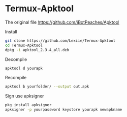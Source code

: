 # Termux-Apktool

The original file 
https://github.com/iBotPeaches/Apktool


Install 

```bash
git clone https://github.com/Lexiie/Termux-Apktool
cd Termux-Apktool
dpkg -i apktool_2.3.4_all.deb
```

Decompile

```bash
apktool d yourapk 
```

Recompile 

```bash
apktool b yourfolder/ --output out.apk
```

Sign use apksigner

```bash
pkg install apksigner
apksigner -p yourpassword keystore yourapk newapkname
```